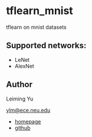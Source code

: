 # tflearn_mnist
tflearn on mnist datasets

## Supported networks:
* LeNet
* AlexNet

## Author
Leiming Yu

ylm@ece.neu.edu

* [homepage](http://www1.coe.neu.edu/~ylm/)
* [github](https://github.com/3upperm2n/)
